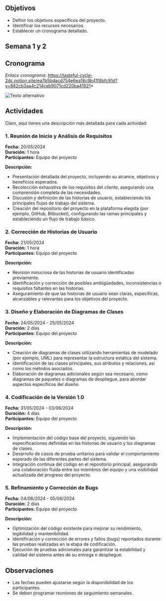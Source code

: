 
## Objetivos
- Definir los objetivos específicos del proyecto.
- Identificar los recursos necesarios.
- Establecer un cronograma detallado.

## Semana 1 y 2
## Cronograma

*Enlace cronograma*: https://tasteful-cycle-2dc.notion.site/ea7b5bdacd754e6ea18c9b41f8bfc91d?v=882cb3aa4c214ceb9071cd220ba41921*

![Texto alternativo](./images/cronograma-V2.png)

## Actividades
Claro, aquí tienes una descripción más detallada para cada actividad:

### 1. Reunión de Inicio y Análisis de Requisitos
**Fecha:** 20/05/2024  
**Duración:** 1 hora  
**Participantes:** Equipo del proyecto

**Descripción:**
- Presentación detallada del proyecto, incluyendo su alcance, objetivos y beneficios esperados.
- Recolección exhaustiva de los requisitos del cliente, asegurando una comprensión completa de las necesidades.
- Discusión y definición de las historias de usuario, estableciendo los principales flujos de trabajo del sistema.
- Creación del repositorio del proyecto en la plataforma elegida (por ejemplo, GitHub, Bitbucket), configurando las ramas principales y estableciendo un flujo de trabajo básico.

### 2. Corrección de Historias de Usuario
**Fecha:** 21/05/2024  
**Duración:** 1 hora  
**Participantes:** Equipo del proyecto

**Descripción:**
- Revisión minuciosa de las historias de usuario identificadas previamente.
- Identificación y corrección de posibles ambigüedades, inconsistencias o requisitos faltantes en las historias.
- Aseguramiento de que las historias de usuario sean claras, específicas, alcanzables y relevantes para los objetivos del proyecto.

### 3. Diseño y Elaboración de Diagramas de Clases
**Fecha:** 24/05/2024 - 25/05/2024  
**Duración:** 2 días  
**Participantes:** Equipo del proyecto

**Descripción:**
- Creación de diagramas de clases utilizando herramientas de modelado (por ejemplo, UML) para representar la estructura estática del sistema.
- Identificación de las clases principales, sus atributos y relaciones, así como los métodos asociados.
- Elaboración de diagramas adicionales según sea necesario, como diagramas de paquetes o diagramas de despliegue, para abordar aspectos específicos del diseño.

### 4. Codificación de la Versión 1.0
**Fecha:** 31/05/2024 - 03/06/2024  
**Duración:** 4 días  
**Participantes:** Equipo del proyecto

**Descripción:**
- Implementación del código base del proyecto, siguiendo las especificaciones definidas en las historias de usuario y los diagramas de clases.
- Desarrollo de casos de prueba unitarios para validar el comportamiento esperado de las diferentes partes del sistema.
- Integración continua del código en el repositorio principal, asegurando una colaboración fluida entre los miembros del equipo y una visibilidad actualizada del progreso del proyecto.

### 5. Refinamiento y Corrección de Bugs
**Fecha:** 04/06/2024 - 05/06/2024  
**Duración:** 2 días  
**Participantes:** Equipo del proyecto

**Descripción:**
- Optimización del código existente para mejorar su rendimiento, legibilidad y mantenibilidad.
- Identificación y corrección de errores y fallos (bugs) reportados durante las pruebas realizadas en la etapa de codificación.
- Ejecución de pruebas adicionales para garantizar la estabilidad y calidad del sistema antes de su entrega o despliegue.
## Observaciones
- Las fechas pueden ajustarse según la disponibilidad de los participantes.
- Se deben programar reuniones de seguimiento semanales.

